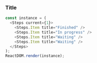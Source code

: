 ### Title

<!--start-code-->

```js
const instance = (
  <Steps current={1}>
    <Steps.Item title="Finished" />
    <Steps.Item title="In progress" />
    <Steps.Item title="Waiting" />
    <Steps.Item title="Waiting" />
  </Steps>
);
ReactDOM.render(instance);
```

<!--end-code-->
